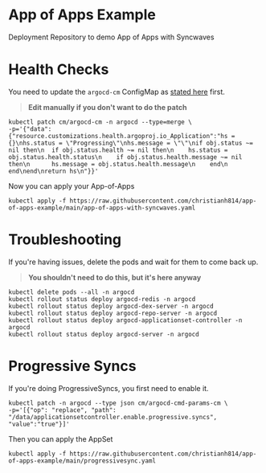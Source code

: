 # App of Apps Example

Deployment Repository to demo App of Apps with Syncwaves

# Health Checks

You need to update the `argocd-cm` ConfigMap as [stated here](https://argo-cd.readthedocs.io/en/stable/operator-manual/health/#argocd-app) first. 

> **Edit manually if you don't want to do the patch**

```shell
kubectl patch cm/argocd-cm -n argocd --type=merge \
-p='{"data":{"resource.customizations.health.argoproj.io_Application":"hs = {}\nhs.status = \"Progressing\"\nhs.message = \"\"\nif obj.status ~= nil then\n  if obj.status.health ~= nil then\n    hs.status = obj.status.health.status\n    if obj.status.health.message ~= nil then\n      hs.message = obj.status.health.message\n    end\n  end\nend\nreturn hs\n"}}'
```

Now you can apply your App-of-Apps

```shell
kubectl apply -f https://raw.githubusercontent.com/christianh814/app-of-apps-example/main/app-of-apps-with-syncwaves.yaml
```

# Troubleshooting

If you're having issues, delete the pods and wait for them to come back up.

> **You shouldn't need to do this, but it's here anyway**

```shell
kubectl delete pods --all -n argocd
kubectl rollout status deploy argocd-redis -n argocd
kubectl rollout status deploy argocd-dex-server -n argocd
kubectl rollout status deploy argocd-repo-server -n argocd
kubectl rollout status deploy argocd-applicationset-controller -n argocd
kubectl rollout status deploy argocd-server -n argocd
```

# Progressive Syncs

If you're doing ProgressiveSyncs, you first need to enable it.

```shell
kubectl patch -n argocd --type json cm/argocd-cmd-params-cm \
-p='[{"op": "replace", "path": "/data/applicationsetcontroller.enable.progressive.syncs", "value":"true"}]'
```

Then you can apply the AppSet

```shell
kubectl apply -f https://raw.githubusercontent.com/christianh814/app-of-apps-example/main/progressivesync.yaml
```
